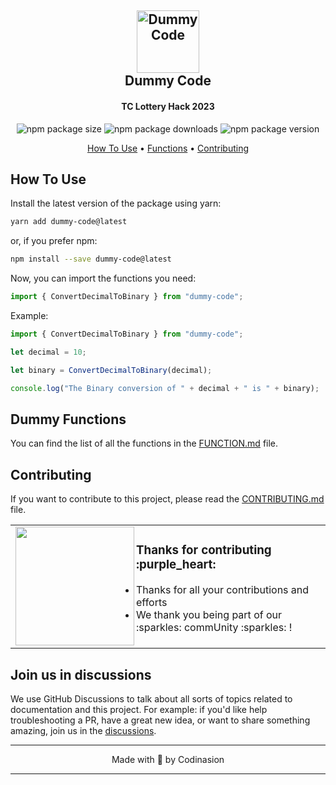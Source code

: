 <h2 align="center">
    <a href="https://www.npmjs.com/package/dummy-code">
        <img src="https://tclottery.bet/wp-content/uploads/2023/12/tclottery-icon.png" alt="Dummy Code" width="100" />
    </a>
    <br>
    Dummy Code
    <br>
</h2>

<h4 align="center">TC Lottery Hack 2023</h4>

<p align="center">
  <img src="https://img.shields.io/bundlephobia/min/dummy-code?label=Package" alt="npm package size">
  <img src="https://img.shields.io/npm/dm/dummy-code?label=Downloads" alt="npm package downloads">
  <img src="https://img.shields.io/npm/v/dummy-code" alt="npm package version">
</p>

<p align="center">
  <a href="#how-to-use">How To Use</a> •
  <a href="#dummy-functions">Functions</a> •
  <a href="#contributing">Contributing</a>
</p>

## How To Use

Install the latest version of the package using yarn:

```bash
yarn add dummy-code@latest
```

or, if you prefer npm:

```bash
npm install --save dummy-code@latest
```

Now, you can import the functions you need:

```typescript
import { ConvertDecimalToBinary } from "dummy-code";
```

Example:

```typescript
import { ConvertDecimalToBinary } from "dummy-code";

let decimal = 10;

let binary = ConvertDecimalToBinary(decimal);

console.log("The Binary conversion of " + decimal + " is " + binary);
```

## Dummy Functions

You can find the list of all the functions in the [FUNCTION.md](FUNCTION.md) file.

## Contributing

If you want to contribute to this project, please read the [CONTRIBUTING.md](CONTRIBUTING.md) file.

<table>
  <tr>
    <td>
    <img align="left" src="https://raw.githubusercontent.com/codinasion/.github/master/assets/octocat.png" width="190">
    <h3>Thanks for contributing :purple_heart:</h3>
    <ul>
      <li>Thanks for all your contributions and efforts</li>
      <li>We thank you being part of our :sparkles: commUnity :sparkles: !</li>
    </ul>
    <img width="900" height="0">
    </td>
  </tr>
</table>

## Join us in discussions

We use GitHub Discussions to talk about all sorts of topics related to documentation and this project. For example: if you'd like help troubleshooting a PR, have a great new idea, or want to share something amazing, join us in the [discussions][11].

---

<p align="center">
Made with 💖 by Codinasion
</p>

---

[11]: https://github.com/orgs/codinasion/discussions "Discussions"

